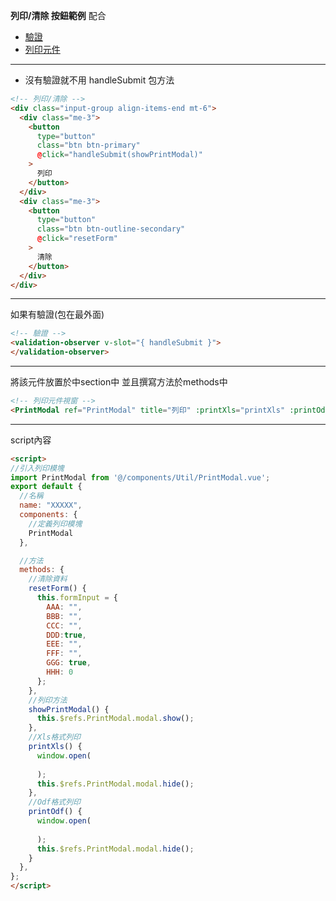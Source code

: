 **列印/清除 按鈕範例**
配合
- [驗證](https://github.com/e871223eeee/workModular/blob/main/vee-validate.md)
- [列印元件](https://github.com/e871223eeee/workModular/blob/main/%E5%88%97%E5%8D%B0%E5%85%83%E4%BB%B6%E4%BD%BF%E7%94%A8%E6%96%B9%E5%BC%8F.md)
___
- 沒有驗證就不用 handleSubmit 包方法
```html
<!-- 列印/清除 -->
<div class="input-group align-items-end mt-6">
  <div class="me-3">
    <button
      type="button"
      class="btn btn-primary"
      @click="handleSubmit(showPrintModal)"
    >
      列印
    </button>
  </div>
  <div class="me-3">
    <button
      type="button"
      class="btn btn-outline-secondary"
      @click="resetForm"
    >
      清除
    </button>
  </div>
</div>
```
___
如果有驗證(包在最外面)
```html
<!-- 驗證 -->
<validation-observer v-slot="{ handleSubmit }">
</validation-observer>
```
___
將該元件放置於中section中 並且撰寫方法於methods中
```html
<!-- 列印元件視窗 -->
<PrintModal ref="PrintModal" title="列印" :printXls="printXls" :printOdf="printOdf" />
```
___
script內容
```html
<script>
//引入列印模塊
import PrintModal from '@/components/Util/PrintModal.vue';
export default {
  //名稱
  name: "XXXXX",
  components: {
    //定義列印模塊
    PrintModal
  },

  //方法
  methods: {
    //清除資料
    resetForm() {
      this.formInput = {
        AAA: "",
        BBB: "",
        CCC: "",
        DDD:true,
        EEE: "",
        FFF: "",
        GGG: true,
        HHH: 0
      };
    },
    //列印方法
    showPrintModal() {
      this.$refs.PrintModal.modal.show();
    },
    //Xls格式列印
    printXls() {
      window.open(
        
      );
      this.$refs.PrintModal.modal.hide();
    },
    //Odf格式列印
    printOdf() {
      window.open(
        
      );
      this.$refs.PrintModal.modal.hide();
    }
  },
};
</script>
```
